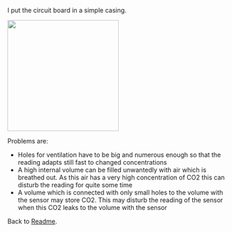 I put the circuit board in a simple casing. 

<img src="../../raw/master/SimpleCO2MeasuremenCase1.jpg" width="250">

Problems are:
* Holes for ventilation have to be big and numerous enough so that the reading adapts still fast to changed concentrations
* A high internal volume can be filled unwantedly with air which is breathed out. As this air has a very high concentration of CO2 this can disturb the reading for quite some time
* A volume which is connected with only small holes to the volume with the sensor may store CO2. This may disturb the reading of the sensor when this CO2 leaks to the volume with the sensor

Back to [Readme](README.md).
